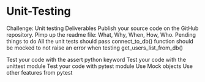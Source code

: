 # Unit-Testing
 Challenge: Unit testing
Deliverables
Publish your source code on the GitHub repository.
Pimp up the readme file:
What, Why, When, How, Who.
Pending things to do
All the unit tests should pass
connect_to_db() function should be mocked to not raise an error when testing get_users_list_from_db()

Test your code with the assert python keyword
Test your code with the unittest module
Test your code with pytest module
Use Mock objects
Use other features from pytest